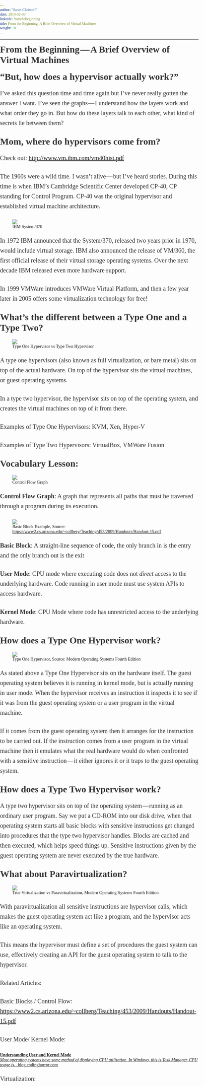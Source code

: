```yaml
---
author: "Sarah Christoff"
date: 2018-02-08
linktitle: fromthebeginning
title: From the Beginning - A Brief Overview of Virtual Machines
weight: 10
---
```


<html><head><meta http-equiv="Content-Type" content="text/html; charset=utf-8"><title>From the Beginning — A Brief Overview of Virtual Machines</title><meta name="description" content="“But, how does a hypervisor actually work?”"><style>
      * {
        font-family: Georgia, Cambria, "Times New Roman", Times, serif;
      }
      html, body {
        margin: 0;
        padding: 0;
      }
      h1 {
        font-size: 50px;
        margin-bottom: 17px;
        color: #333;
      }
      h2 {
        font-size: 24px;
        line-height: 1.6;
        margin: 30px 0 0 0;
        margin-bottom: 18px;
        margin-top: 33px;
        color: #333;
      }
      h3 {
        font-size: 30px;
        margin: 10px 0 20px 0;
        color: #333;
      }
      header {
        width: 640px;
        margin: auto;
      }
      section {
        width: 640px;
        margin: auto;
      }
      section p {
        margin-bottom: 27px;
        font-size: 20px;
        line-height: 1.6;
        color: #333;
      }
      section img {
        max-width: 640px;
      }
      footer {
        padding: 0 20px;
        margin: 50px 0;
        text-align: center;
        font-size: 12px;
      }
      .aspectRatioPlaceholder {
        max-width: auto !important;
        max-height: auto !important;
      }
      .aspectRatioPlaceholder-fill {
        padding-bottom: 0 !important;
      }
      header,
      section[data-field=subtitle] {
        display: none;
      }
      </style></head><body><article class="h-entry">
<header>
<h1 class="p-name">From the Beginning — A Brief Overview of Virtual Machines</h1>
</header>
<section data-field="subtitle" class="p-summary">
“But, how does a hypervisor actually work?”
</section>
<section data-field="body" class="e-content">
<section name="9fe2" class="section section--body section--first section--last"><div class="section-divider"><hr class="section-divider"></div><div class="section-content"><div class="section-inner sectionLayout--insetColumn"><h3 name="bea8" id="bea8" class="graf graf--h3 graf--leading graf--title">From the Beginning — A Brief Overview of Virtual Machines</h3><h3 name="3c59" id="3c59" class="graf graf--h3 graf--startsWithDoubleQuote graf-after--h3">“But, how does a hypervisor actually work?”</h3><p name="a3e0" id="a3e0" class="graf graf--p graf-after--h3">I’ve asked this question time and time again but I’ve never really gotten the answer I want. I’ve seen the graphs — I understand how the layers work and what order they go in. But how do these layers talk to each other, what kind of secrets lie between them?</p><h3 name="0d20" id="0d20" class="graf graf--h3 graf-after--p">Mom, where do hypervisors come from?</h3><p name="f10b" id="f10b" class="graf graf--p graf-after--h3">Check out: <a href="http://www.vm.ibm.com/vm40hist.pdf" data-href="http://www.vm.ibm.com/vm40hist.pdf" class="markup--anchor markup--p-anchor" rel="nofollow noopener" target="_blank">http://www.vm.ibm.com/vm40hist.pdf</a></p><p name="eef0" id="eef0" class="graf graf--p graf-after--p">The 1960s were a wild time. I wasn’t alive — but I’ve heard stories. During this time is when IBM’s Cambridge Scientific Center developed CP-40, CP standing for Control Program. CP-40 was the original hypervisor and established virtual machine architecture.</p><figure name="af55" id="af55" class="graf graf--figure graf-after--p"><div class="aspectRatioPlaceholder is-locked" style="max-width: 500px; max-height: 350px;"><div class="aspectRatioPlaceholder-fill" style="padding-bottom: 70%;"></div><img class="graf-image" data-image-id="1*M3mJs71Wu6xu5TVKFb2e9Q.png" data-width="500" data-height="350" src="https://cdn-images-1.medium.com/max/800/1*M3mJs71Wu6xu5TVKFb2e9Q.png"></div><figcaption class="imageCaption">IBM System/370</figcaption></figure><p name="a89b" id="a89b" class="graf graf--p graf-after--figure">In 1972 IBM announced that the System/370, released two years prior in 1970, would include virtual storage. IBM also announced the release of VM/360, the first official release of their virtual storage operating systems. Over the next decade IBM released even more hardware support.</p><p name="d58c" id="d58c" class="graf graf--p graf-after--p">In 1999 VMWare introduces VMWare Virtual Platform, and then a few year later in 2005 offers some virtualization technology for free!</p><h3 name="3404" id="3404" class="graf graf--h3 graf-after--p">What’s the different between a Type One and a Type Two?</h3><figure name="eeb6" id="eeb6" class="graf graf--figure graf-after--h3"><div class="aspectRatioPlaceholder is-locked" style="max-width: 575px; max-height: 231px;"><div class="aspectRatioPlaceholder-fill" style="padding-bottom: 40.2%;"></div><img class="graf-image" data-image-id="0*EnWzbzG_ZpJTVD03." data-width="575" data-height="231" src="https://cdn-images-1.medium.com/max/800/0*EnWzbzG_ZpJTVD03."></div><figcaption class="imageCaption">Type One Hypervisor vs Type Two Hypervisor</figcaption></figure><p name="df33" id="df33" class="graf graf--p graf-after--figure">A type one hypervisors (also known as full virtualization, or bare metal) sits on top of the actual hardware. On top of the hypervisor sits the virtual machines, or guest operating systems.</p><p name="6e1a" id="6e1a" class="graf graf--p graf-after--p">In a type two hypervisor, the hypervisor sits on top of the operating system, and creates the virtual machines on top of it from there.</p><p name="1198" id="1198" class="graf graf--p graf-after--p">Examples of Type One Hypervisors: KVM, Xen, Hyper-V</p><p name="7eae" id="7eae" class="graf graf--p graf-after--p">Examples of Type Two Hypervisors: VirtualBox, VMWare Fusion</p><h3 name="9953" id="9953" class="graf graf--h3 graf-after--p">Vocabulary Lesson:</h3><figure name="c676" id="c676" class="graf graf--figure graf-after--h3"><div class="aspectRatioPlaceholder is-locked" style="max-width: 700px; max-height: 288px;"><div class="aspectRatioPlaceholder-fill" style="padding-bottom: 41.099999999999994%;"></div><img class="graf-image" data-image-id="1*wLGVPa7yoE1FzoBelvOsIQ.png" data-width="808" data-height="332" src="https://cdn-images-1.medium.com/max/800/1*wLGVPa7yoE1FzoBelvOsIQ.png"></div><figcaption class="imageCaption">Control Flow Graph</figcaption></figure><p name="1e69" id="1e69" class="graf graf--p graf-after--figure"><strong class="markup--strong markup--p-strong">Control Flow Graph</strong>: A graph that represents all paths that must be traversed through a program during its execution.</p><figure name="c5e0" id="c5e0" class="graf graf--figure graf-after--p"><div class="aspectRatioPlaceholder is-locked" style="max-width: 700px; max-height: 517px;"><div class="aspectRatioPlaceholder-fill" style="padding-bottom: 73.9%;"></div><img class="graf-image" data-image-id="1*LhSELlbZ9R8FGfUz0GvASQ.png" data-width="834" data-height="616" src="https://cdn-images-1.medium.com/max/800/1*LhSELlbZ9R8FGfUz0GvASQ.png"></div><figcaption class="imageCaption">Basic Block Example, Source: <a href="https://www2.cs.arizona.edu/~collberg/Teaching/453/2009/Handouts/Handout-15.pdf" data-href="https://www2.cs.arizona.edu/~collberg/Teaching/453/2009/Handouts/Handout-15.pdf" class="markup--anchor markup--figure-anchor" rel="nofollow noopener" target="_blank">https://www2.cs.arizona.edu/~collberg/Teaching/453/2009/Handouts/Handout-15.pdf</a></figcaption></figure><p name="f4ab" id="f4ab" class="graf graf--p graf-after--figure"><strong class="markup--strong markup--p-strong">Basic Block</strong>: A straight-line sequence of code, the only branch in is the entry and the only branch out is the exit</p><p name="0194" id="0194" class="graf graf--p graf-after--p"><strong class="markup--strong markup--p-strong">User Mode</strong>: CPU mode where executing code does not <em class="markup--em markup--p-em">direct </em>access to the underlying hardware. Code running in user mode must use system APIs to access hardware.</p><p name="face" id="face" class="graf graf--p graf-after--p"><strong class="markup--strong markup--p-strong">Kernel Mode</strong>: CPU Mode where code has unrestricted access to the underlying hardware.</p><h3 name="0761" id="0761" class="graf graf--h3 graf-after--p">How does a Type One Hypervisor work?</h3><figure name="0dd4" id="0dd4" class="graf graf--figure graf-after--h3"><div class="aspectRatioPlaceholder is-locked" style="max-width: 700px; max-height: 525px;"><div class="aspectRatioPlaceholder-fill" style="padding-bottom: 75%;"></div><img class="graf-image" data-image-id="0*Y5TqVY_weS-cW36E." data-width="960" data-height="720" src="https://cdn-images-1.medium.com/max/800/0*Y5TqVY_weS-cW36E."></div><figcaption class="imageCaption">Type One Hypervisor, Source: Modern Operating Systems Fourth Edition</figcaption></figure><p name="4681" id="4681" class="graf graf--p graf-after--figure">As stated above a Type One Hypervisor sits on the hardware itself. The guest operating system believes it is running in kernel mode, but is actually running in user mode. When the hypervisor receives an instruction it inspects it to see if it was from the guest operating system or a user program in the virtual machine.</p><p name="b5e6" id="b5e6" class="graf graf--p graf-after--p">If it comes from the guest operating system then it arranges for the instruction to be carried out. If the instruction comes from a user program in the virtual machine then it emulates what the real hardware would do when confronted with a sensitive instruction — it either ignores it or it traps to the guest operating system.</p><h3 name="a044" id="a044" class="graf graf--h3 graf-after--p">How does a Type Two Hypervisor work?</h3><p name="36cb" id="36cb" class="graf graf--p graf-after--h3">A type two hypervisor sits on top of the operating system — running as an ordinary user program. Say we put a CD-ROM into our disk drive, when that operating system starts all basic blocks with sensitive instructions get changed into procedures that the type two hypervisor handles. Blocks are cached and then executed, which helps speed things up. Sensitive instructions given by the guest operating system are never executed by the true hardware.</p><h3 name="f146" id="f146" class="graf graf--h3 graf-after--p">What about Paravirtualization?</h3><figure name="102a" id="102a" class="graf graf--figure graf-after--h3"><div class="aspectRatioPlaceholder is-locked" style="max-width: 667px; max-height: 274px;"><div class="aspectRatioPlaceholder-fill" style="padding-bottom: 41.099999999999994%;"></div><img class="graf-image" data-image-id="1*hAk1Abpqdozik7mpUkE0CA.png" data-width="667" data-height="274" src="https://cdn-images-1.medium.com/max/800/1*hAk1Abpqdozik7mpUkE0CA.png"></div><figcaption class="imageCaption">True Virtualization vs Paravirtualization, Modern Operating Systems Fourth Edition</figcaption></figure><p name="7fbb" id="7fbb" class="graf graf--p graf-after--figure">With paravirtualization all sensitive instructions are hypervisor calls, which makes the guest operating system act like a program, and the hypervisor acts like an operating system.</p><p name="957f" id="957f" class="graf graf--p graf-after--p">This means the hypervisor must define a set of procedures the guest system can use, effectively creating an API for the guest operating system to talk to the hypervisor.</p><p name="b237" id="b237" class="graf graf--p graf-after--p">Related Articles:</p><p name="f124" id="f124" class="graf graf--p graf-after--p">Basic Blocks / Control Flow: <a href="https://www2.cs.arizona.edu/~collberg/Teaching/453/2009/Handouts/Handout-15.pdf" data-href="https://www2.cs.arizona.edu/~collberg/Teaching/453/2009/Handouts/Handout-15.pdf" class="markup--anchor markup--p-anchor" rel="nofollow noopener" target="_blank">https://www2.cs.arizona.edu/~collberg/Teaching/453/2009/Handouts/Handout-15.pdf</a></p><p name="93d7" id="93d7" class="graf graf--p graf-after--p">User Mode/ Kernel Mode:</p><div name="c93b" id="c93b" class="graf graf--mixtapeEmbed graf-after--p"><a href="https://blog.codinghorror.com/understanding-user-and-kernel-mode/" data-href="https://blog.codinghorror.com/understanding-user-and-kernel-mode/" class="markup--anchor markup--mixtapeEmbed-anchor" title="https://blog.codinghorror.com/understanding-user-and-kernel-mode/"><strong class="markup--strong markup--mixtapeEmbed-strong">Understanding User and Kernel Mode</strong><br><em class="markup--em markup--mixtapeEmbed-em">Most operating systems have some method of displaying CPU utilization. In Windows, this is Task Manager. CPU usage is…</em>blog.codinghorror.com</a><a href="https://blog.codinghorror.com/understanding-user-and-kernel-mode/" class="js-mixtapeImage mixtapeImage u-ignoreBlock" data-media-id="eaa3be5a31d86cdae14f15ff1b8554ca" data-thumbnail-img-id="0*iHiPotbtApwSz5Yp." style="background-image: url(https://cdn-images-1.medium.com/fit/c/160/160/0*iHiPotbtApwSz5Yp.);"></a></div><p name="747e" id="747e" class="graf graf--p graf-after--mixtapeEmbed">Virtualization:</p><figure name="c3dc" id="c3dc" class="graf graf--figure graf--iframe graf-after--p graf--trailing"></figure></div></div></section>
</section>